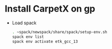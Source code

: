 # Install CarpetX on gp

* Load spack

    ```bash
    . ~spack/newspack/share/spack/setup-env.sh
    spack env list
    spack env activate etk_gcc_13
    ```

